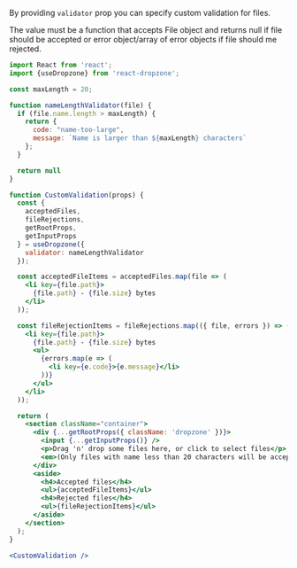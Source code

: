 By providing `validator` prop you can specify custom validation for files.

The value must be a function that accepts File object and returns null if file should be accepted or error object/array of error objects if file should me rejected.

```jsx harmony
import React from 'react';
import {useDropzone} from 'react-dropzone';

const maxLength = 20;

function nameLengthValidator(file) {
  if (file.name.length > maxLength) {
    return {
      code: "name-too-large",
      message: `Name is larger than ${maxLength} characters`
    };
  }

  return null
}

function CustomValidation(props) {
  const {
    acceptedFiles,
    fileRejections,
    getRootProps,
    getInputProps
  } = useDropzone({
    validator: nameLengthValidator
  });

  const acceptedFileItems = acceptedFiles.map(file => (
    <li key={file.path}>
      {file.path} - {file.size} bytes
    </li>
  ));

  const fileRejectionItems = fileRejections.map(({ file, errors }) => (
    <li key={file.path}>
      {file.path} - {file.size} bytes
      <ul>
        {errors.map(e => (
          <li key={e.code}>{e.message}</li>
        ))}
      </ul>
    </li>
  ));

  return (
    <section className="container">
      <div {...getRootProps({ className: 'dropzone' })}>
        <input {...getInputProps()} />
        <p>Drag 'n' drop some files here, or click to select files</p>
        <em>(Only files with name less than 20 characters will be accepted)</em>
      </div>
      <aside>
        <h4>Accepted files</h4>
        <ul>{acceptedFileItems}</ul>
        <h4>Rejected files</h4>
        <ul>{fileRejectionItems}</ul>
      </aside>
    </section>
  );
}

<CustomValidation />
```

